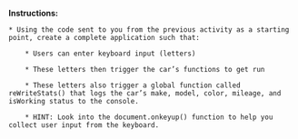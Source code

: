 **Instructions:**

	* Using the code sent to you from the previous activity as a starting point, create a complete application such that:

		* Users can enter keyboard input (letters)

		* These letters then trigger the car’s functions to get run

		* These letters also trigger a global function called reWriteStats() that logs the car’s make, model, color, mileage, and isWorking status to the console.

		* HINT: Look into the document.onkeyup() function to help you collect user input from the keyboard.


